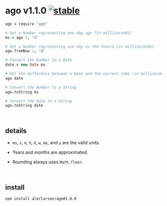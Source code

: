 
# ago v1.1.0 [![stable](http://badges.github.io/stability-badges/dist/stable.svg)](http://github.com/badges/stability-badges)

```coffee
ago = require "ago"

# Get a Number representing one day ago (in milliseconds)
ms = ago 1, "d"

# Get a Number representing one day in the future (in milliseconds)
ago.fromNow 1, "d"

# Convert the Number to a Date
date = new Date ms

# Get the difference between a Date and the current time (in milliseconds)
ago date

# Convert the Number to a String
ago.toString ms

# Convert the Date to a String
ago.toString date
```

&nbsp;

## details

- `ms`, `s`, `m`, `h`, `d`, `w`, `mo`, and `y` are the valid units.

- Years and months are approximated.

- Rounding always uses `Math.floor`.

&nbsp;

## install

```sh
npm install aleclarson/ago#1.0.0
```
